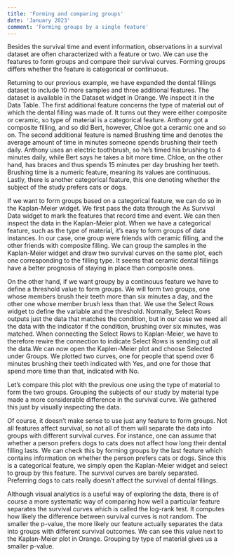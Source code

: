 ```yaml
---
title: 'Forming and comparing groups'
date: 'January 2023'
comment: 'Forming groups by a single feature'
---
```


Besides the survival time and event information, observations in a survival dataset are often characterized with a feature or two. We can use the features to form groups and compare their survival curves. Forming groups differs whether the feature is categorical or continuous.

Returning to our previous example, we have expanded the dental fillings dataset to include 10 more samples and three additional features. The dataset is available in the Dataset widget in Orange. We inspect it in the Data Table. The first additional feature concerns the type of material out of which the dental filling was made of. It turns out they were either composite or ceramic, so type of material is a categorical feature. Anthony got a composite filling, and so did Bert, however, Chloe got a ceramic one and so on. The second additional feature is named Brushing time and denotes the average amount of time in minutes someone spends brushing their teeth daily. Anthony uses an electric toothbrush, so he’s timed his brushing to 4 minutes daily, while Bert says he takes a bit more time. Chloe, on the other hand, has braces and thus spends 15 minutes per day brushing her teeth. Brushing time is a numeric feature, meaning its values are continuous. Lastly, there is another categorical feature, this one denoting whether the subject of the study prefers cats or dogs. 

If we want to form groups based on a categorical feature, we can do so in the Kaplan-Meier widget. We first pass the data through the As Survival Data widget to mark the features that record time and event. We can then inspect the data in the Kaplan-Meier plot. When we have a categorical feature, such as the type of material, it’s easy to form groups of data instances. In our case, one group were friends with ceramic filling, and the other friends with composite filling. We can group the samples in the Kaplan-Meier widget and draw two survival curves on the same plot, each one corresponding to the filling type. It seems that ceramic dental fillings have a better prognosis of staying in place than composite ones. 

On the other hand, if we want groupy by a continouus feature we have to define a threshold value to form groups. We will form two groups, one whose members brush their teeth more than six minutes a day, and the other one whose member brush less than that. We use the Select Rows widget to define the variable and the threshold.  Normally, Select Rows outputs just the data that matches the condition, but in our case we need all the data with the indicator if the condition, brushing over six minutes, was matched.  When connecting the Select Rows to Kaplan-Meier, we have to therefore rewire the connection to indicate Select Rows is sending out all the data.We can now open the Kaplen-Meier plot and choose Selected under Groups. We plotted two curves, one for people that spend over 6 minutes brushing their teeth indicated with Yes, and one for those that spend more time than that, indicated with No. 

Let’s compare this plot with the previous one using the type of material to form the two groups. Grouping the subjects of our study by material type made a more considerable difference in the survival curve. We gathered this just by visually inspecting the data.

Of course, it doesn’t make sense to use just any feature to form groups. Not all features affect survival, so not all of them will separate the data into groups with different survival curves. For instance, one can assume that whether a person prefers dogs to cats does not affect how long their dental filling lasts. We can check this by forming groups by the last feature which contains information on whether the person prefers cats or dogs. Since this is a categorical feature, we simply open the Kaplan-Meier widget and select to group by this feature. The survival curves are barely separated. Preferring dogs to cats really doesn’t affect the survival of dental fillings.

Although visual analytics is a useful way of exploring the data, there is of course a more systematic way of comparing how well a particular feature separates the survival curves which is called the log-rank test. It computes how likely the difference between survival curves is not random. The smaller the p-value, the more likely our feature actually separates the data into groups with different survival outcomes. We can see this value next to the Kaplan-Meier plot in Orange. Grouping by type of material gives us a smaller p-value.


